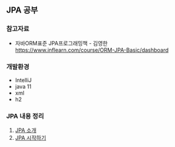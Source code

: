 ## JPA 공부

### 참고자료 
* 자바ORM표준 JPA프로그래밍책 - 김영한
https://www.inflearn.com/course/ORM-JPA-Basic/dashboard

### 개발환경
* IntelliJ
* java 11
* xml
* h2

### JPA 내용 정리
1. [JPA 소개](https://github.com/Kimginam97/Study_Jpa_Basic/blob/master/summary/1.JPA%EC%86%8C%EA%B0%9C.md)
2. [JPA 시작하기](https://github.com/Kimginam97/Study_Jpa_Basic/blob/master/summary/2.JPA%EC%8B%9C%EC%9E%91%ED%95%98%EA%B8%B0.md)







